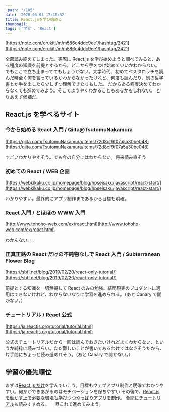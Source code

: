```yaml
---
_path: "/185"
date: '2020-06-03 17:40:52'
title: React.jsを学び始める
thumbnail:
tags: ['学習', 'React']
---
```

[https://note.com/erukiti/m/m586c4ddc9ee1/hashtag/2421](https://note.com/erukiti/m/m586c4ddc9ee1/hashtag/2421)

全部読み終えてしまった。実際に React.js を学び始めようと調べてみると、ある程度の知識を前提とするから、どこから手をつけ始めていいかわからない。
でもここで立ち止まっててもしょうがない。大学時代、初めてペスタロッチを読んだ時全く何を言っているかわからなかったけれど、何度も読んだり、別の哲学書とか手を出したら少しずつ理解できたりもした。
だからある程度決めてわからなくても進めてみよう。そこでようやくわかることもあるかもしれない。
とりあえず候補だ。

## React.js を学べるサイト

### 今から始める React 入門 / Qiita@TsutomuNakamura

[https://qiita.com/TsutomuNakamura/items/72d8cf9f07a5a30be048](https://qiita.com/TsutomuNakamura/items/72d8cf9f07a5a30be048)

すごいわかりやすそう。でも今の自分にはわからない。将来読み直そう

### 初めての React / WEB 企画

[https://webkikaku.co.jp/homepage/blog/hpseisaku/javascript/react-start/](https://webkikaku.co.jp/homepage/blog/hpseisaku/javascript/react-start/)

わかりやすい。最終的にアプリ制作まであるから目標も明確。

### React 入門 / とほほの WWW 入門

[http://www.tohoho-web.com/ex/react.html](http://www.tohoho-web.com/ex/react.html)

わかんない。。。

### 正真正銘の React だけの不純物なしで React 入門 / Subterranean Flower Blog

[https://sbfl.net/blog/2019/02/20/react-only-tutorial/](https://sbfl.net/blog/2019/02/20/react-only-tutorial/)

前提とする知識を一切無視して React のみの勉強。結局現実のプロダクトに適用はできないけれど、わからないなりに学習を進められる。（あと Canary で開かない。）

### チュートリアル / React 公式

[https://ja.reactjs.org/tutorial/tutorial.html](https://ja.reactjs.org/tutorial/tutorial.html)

公式のチュートリアルだから一回は読んでおきたいけれどよくわからない、というか純粋に読みづらい。ただ難しいことが書いてあるわけではなさそうだから、片手間にちょっと読み進めれそう。（あと Canary で開かない。）

## 学習の優先順位

まずは[React.js だけ](https://sbfl.net/blog/2019/02/20/react-only-tutorial/)を学んでいこう。目標もウェブアプリ制作と明確でわかりやすい。何かができあがるのはモチベーションを保ちやすい
その後で、[React.js を動かす上で必要な環境も学びつつやっぱりアプリを制作](https://webkikaku.co.jp/homepage/blog/hpseisaku/javascript/react-start/)。
合間に[チュートリアル](https://ja.reactjs.org/tutorial/tutorial.html)も読みすすめる。
一旦これで進めてみよう。
